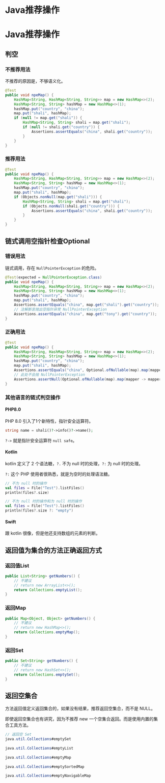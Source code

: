 # Java推荐操作


# Java推荐操作

## 判空

### 不推荐用法

不推荐的原因是，不够语义化。

```java
@Test
public void npeMap() {
    HashMap<String, HashMap<String, String>> map = new HashMap<>(2);
    HashMap<String, String> hashMap = new HashMap<>(1);
    hashMap.put("country", "china");
    map.put("shali", hashMap);
    if (null != map.get("shali")) {
        HashMap<String, String> shali = map.get("shali");
        if (null != shali.get("country")) {
            Assertions.assertEquals("china", shali.get("country"));
        }
    }
}
```

### 推荐用法

```java
@Test
public void npeMap() {
    HashMap<String, HashMap<String, String>> map = new HashMap<>(2);
    HashMap<String, String> hashMap = new HashMap<>(1);
    hashMap.put("country", "china");
    map.put("shali", hashMap);
    if (Objects.nonNull(map.get("shali"))) {
        HashMap<String, String> shali = map.get("shali");
        if (Objects.nonNull(shali.get("country"))) {
            Assertions.assertEquals("china", shali.get("country"));
        }
    }
}
```

## 链式调用空指针检查Optional

### 错误用法

链式调用，存在 `NullPointerException` 的危险。

```java
@Test(expected = NullPointerException.class)
public void npeMap() {
    HashMap<String, HashMap<String, String>> map = new HashMap<>(2);
    HashMap<String, String> hashMap = new HashMap<>(1);
    hashMap.put("country", "china");
    map.put("shali", hashMap);
    Assertions.assertEquals("china", map.get("shali").get("country"));
    // 注解断言抛出空指针异常 NullPointerException
    Assertions.assertEquals("china", map.get("tony").get("country"));
}
```

### 正确用法

```java
@Test
public void npeMap() {
    HashMap<String, HashMap<String, String>> map = new HashMap<>(2);
    HashMap<String, String> hashMap = new HashMap<>(1);
    hashMap.put("country", "china");
    map.put("shali", hashMap);
    Assertions.assertEquals("china", Optional.ofNullable(map).map(mapper -> mapper.get("shali")).map(mapper -> mapper.get("country")).orElse(null));
    // 此处不会抛 NullPointerException
    Assertions.assertNull(Optional.ofNullable(map).map(mapper -> mapper.get("tony")).map(mapper -> mapper.get("country")).orElse(null));
}
```

### 其他语言的链式判空操作

#### PHP8.0

PHP 8.0 引入了1个新特性，指针安全运算符。

```php
string name = shali()?->info()?->name();
```

`?->` 就是指针安全运算符 `null safe`。

#### Kotlin

kotlin 定义了 2 个语法糖，`?.` 不为 null 时的处理，`?:` 为 null 时的处理。

`?:` 这个 PHP 使用者很熟悉，就是为空时的处理语法糖。

```kotlin
// 不为 null 时的操作
val files = File("Test").listFiles()
println(files?.size)

// 不为 null 时的操作和为 null 时的操作
val files = File("Test").listFiles()
println(files?.size ?: "empty")
```

#### Swift

跟 kotlin 很像，但是他还支持数组的元素的判断。

## 返回值为集合的方法正确返回方式

### 返回值List

```java
public List<String> getNumbers() {
    // 不建议
    // return new ArrayList<>();
    return Collections.emptyList();
}
```

### 返回Map

```java
public Map<Object, Object> getNumbers() {
    // 不建议
    // return new HashMap<>();
    return Collections.emptyMap();
}
```

### 返回Set

```java
public Set<String> getNumbers() {
    // 不建议
    // return new HashSet<>();
    return Collections.emptySet();
}
```

## 返回空集合

方法返回值定义返回集合的，如果没有结果，推荐返回空集合，而不是 NULL。

即使返回空集合也有讲究，因为不推荐 new 一个空集合返回。而是使用内置的集合工具方法。

```java
// 返回空 Set
java.util.Collections#emptySet
    
java.util.Collections#emptyList
    
java.util.Collections#emptyMap
    
java.util.Collections#emptySortedMap
    
java.util.Collections#emptyNavigableMap
```


